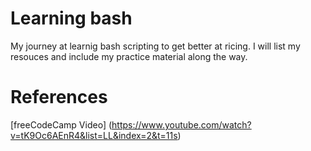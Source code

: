 # Learning bash

My journey at learnig bash scripting to get better at ricing. I will list my resouces and include my practice material along the way. 


# References 
[freeCodeCamp Video] (https://www.youtube.com/watch?v=tK9Oc6AEnR4&list=LL&index=2&t=11s)
